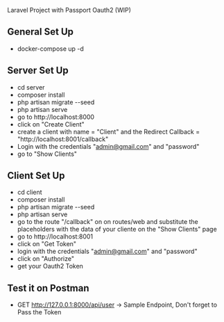 Laravel Project with Passport Oauth2 (WIP)

## General Set Up

- docker-compose up -d

## Server Set Up

- cd server
- composer install
- php artisan migrate --seed
- php artisan serve
- go to http://localhost:8000
- click on "Create Client"
- create a client with name = "Client" and the Redirect Callback = "http://localhost:8001/callback"
- Login with the credentials "admin@gmail.com" and "password"
- go to "Show Clients"

## Client Set Up

- cd client
- composer install
- php artisan migrate --seed
- php artisan serve
- go to the route "/callback" on on routes/web and substitute the placeholders with the data of your cliente on the "Show Clients" page
- go to http://localhost:8001
- click on "Get Token"
- login with the credentials "admin@gmail.com" and "password"
- click on "Authorize"
- get your Oauth2 Token

## Test it on Postman

- GET http://127.0.0.1:8000/api/user -> Sample Endpoint, Don't forget to Pass the Token

